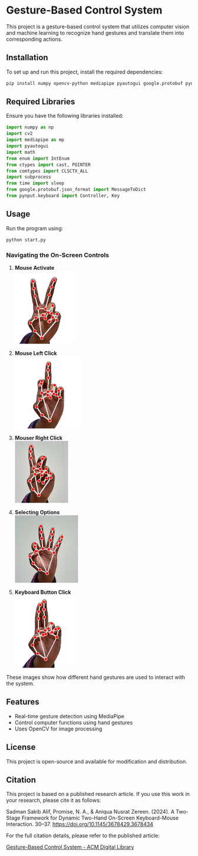 # Gesture-Based Control System

This project is a gesture-based control system that utilizes computer vision and machine learning to recognize hand gestures and translate them into corresponding actions.

## Installation

To set up and run this project, install the required dependencies:

```sh
pip install numpy opencv-python mediapipe pyautogui google.protobuf pynput comtypes
```

## Required Libraries

Ensure you have the following libraries installed:

```python
import numpy as np
import cv2
import mediapipe as mp
import pyautogui
import math
from enum import IntEnum
from ctypes import cast, POINTER
from comtypes import CLSCTX_ALL
import subprocess
from time import sleep
from google.protobuf.json_format import MessageToDict
from pynput.keyboard import Controller, Key
```

## Usage

Run the program using:

```sh
python start.py
```

### Navigating the On-Screen Controls

1. **Mouse Activate**  
   ![Gesture Detection](images/mouse_activate.png)

2. **Mouse Left Click**  
   ![Left Click Gesture](images/left_click.png)

3. **Mouser Right Click**  
   ![Right Click Gesture](images/right_click.png)

4. **Selecting Options**  
   ![Scroll Gesture](images/select_options.png)
   
5. **Keyboard Button Click**  
   ![Scroll Gesture](images/keyboard_click.png)

These images show how different hand gestures are used to interact with the system.

## Features

- Real-time gesture detection using MediaPipe
- Control computer functions using hand gestures
- Uses OpenCV for image processing

## License

This project is open-source and available for modification and distribution.

## Citation

This project is based on a published research article. If you use this work in your research, please cite it as follows:

Sadman Sakib Alif, Promise, N. A., & Aniqua Nusrat Zereen. (2024). A Two-Stage Framework for Dynamic Two-Hand On-Screen Keyboard-Mouse Interaction. 30–37. https://doi.org/10.1145/3678429.3678434

‌For the full citation details, please refer to the published article:

[Gesture-Based Control System - ACM Digital Library](https://dl.acm.org/doi/abs/10.1145/3678429.3678434)



